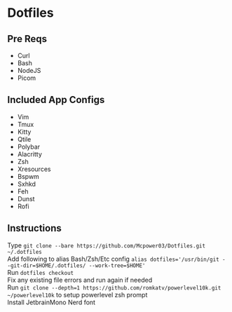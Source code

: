# Dotfiles

## Pre Reqs
- Curl
- Bash
- NodeJS
- Picom

## Included App Configs
- Vim
- Tmux
- Kitty
- Qtile
- Polybar
- Alacritty
- Zsh
- Xresources
- Bspwm
- Sxhkd
- Feh
- Dunst
- Rofi

## Instructions
Type `git clone --bare https://github.com/Mcpower03/Dotfiles.git ~/.dotfiles`  
Add following to alias Bash/Zsh/Etc config `alias dotfiles='/usr/bin/git --git-dir=$HOME/.dotfiles/ --work-tree=$HOME'`  
Run `dotfiles checkout`  
Fix any existing file errors and run again if needed  
Run `git clone --depth=1 https://github.com/romkatv/powerlevel10k.git ~/powerlevel10k` to setup powerlevel zsh prompt  
Install JetbrainMono Nerd font  
